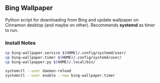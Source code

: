 ## Bing Wallpaper
Python script for downloading from Bing and update wallpaper on Cinnamon desktop (and maybe on other).
Recommends **systemd** as timer to run.

### Install Notes
```bash
cp bing-wallpaper.service $(HOME)/.config/systemd/user/
cp bing-wallpaper.timer $(HOME)/.config/systemd/user/
cp bing-wallpapper.py $(HOME)/.local/bin/

systemctl --user daemon-reload
systemctl --user enable --now bing-wallpaper.timer
```
